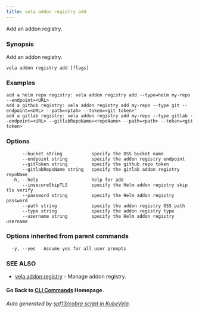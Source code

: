 ```yaml
---
title: vela addon registry add
---
```


Add an addon registry.

### Synopsis

Add an addon registry.

```
vela addon registry add [flags]
```

### Examples

```
add a helm repo registry: vela addon registry add --type=helm my-repo --endpoint=<URL>
add a github registry: vela addon registry add my-repo --type git --endpoint=<URL> --path=<ptah> --token=<git token>" 
add a gitlab registry: vela addon registry add my-repo --type gitlab --endpoint=<URL> --gitlabRepoName=<repoName> --path=<path> --token=<git token>
```

### Options

```
      --bucket string           specify the OSS bucket name
      --endpoint string         specify the addon registry endpoint
      --gitToken string         specify the github repo token
      --gitlabRepoName string   specify the gitlab addon registry repoName
  -h, --help                    help for add
      --insecureSkipTLS         specify the Helm addon registry skip tls verify
      --password string         specify the Helm addon registry password
      --path string             specify the addon registry OSS path
      --type string             specify the addon registry type
      --username string         specify the Helm addon registry username
```

### Options inherited from parent commands

```
  -y, --yes   Assume yes for all user prompts
```

### SEE ALSO

* [vela addon registry](vela_addon_registry)	 - Manage addon registry.

#### Go Back to [CLI Commands](vela) Homepage.


###### Auto generated by [spf13/cobra script in KubeVela](https://github.com/kubevela/kubevela/tree/master/hack/docgen).
